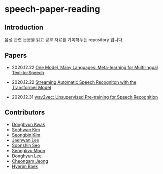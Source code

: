 # speech-paper-reading
  
## Introduction
  
음성 관련 논문을 읽고 공부 자료를 기록해두는 repository 입니다.  
  
## Papers  
  
- 2020.12.22 [One Model, Many Languages: Meta-learning for Multilingual Text-to-Speech](https://github.com/speech-paper-reading/speech-paper-reading/blob/main/notes/One-model-many-languages.md)
- 2020.12.22 [Streaming Automatic Speech Recogniton with the Transformer Model](https://github.com/speech-paper-reading/speech-paper-reading/blob/main/notes/streaming-automatic-speech-recognition-with-the-transformer-model.md)

- 2020.12.31 [wav2vec: Unsupervised Pre-training for Speech Recognition](https://github.com/speech-paper-reading/speech-paper-reading/blob/main/notes/wav2vec-unsupervised-pre-training-for-speech-recognition.md)
  
## Contributors  
  
- [Donghyun Kwak](https://github.com/imcomking)  
- [Soohwan Kim](https://github.com/sooftware)  
- [Seongbin Kim](https://github.com/zelabean)  
- [Jaehwan Lee](https://github.com/jaehwlee)
- [Soonshin Seo](https://github.com/sunshines14)  
- [Seongkyu Moon](https://github.com/skmun-github)  
- [Donghyun Lee](https://github.com/dhtheuno)  
- [Cheongam Jeong](https://github.com/ninackjeong)  
- [Hyerim Baek](https://github.com/hreeeeMarina)  

